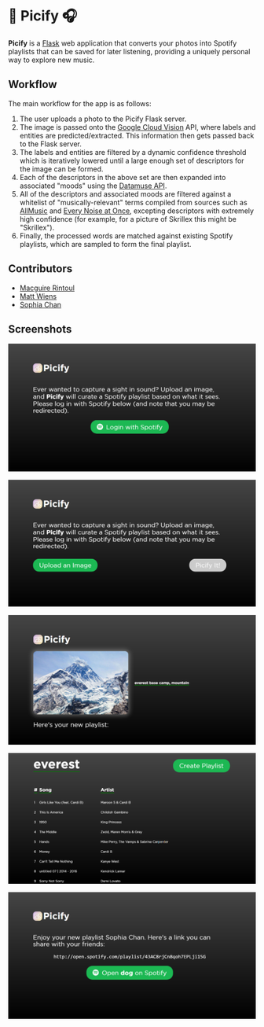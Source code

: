 # :city_sunset: Picify :headphones:

**Picify** is a [Flask](http://flask.pocoo.org) web application that converts your photos into Spotify playlists that can be saved for later listening, providing a uniquely personal way to explore new music.

## Workflow

The main workflow for the app is as follows:

1. The user uploads a photo to the Picify Flask server.
2. The image is passed onto the [Google Cloud Vision](https://cloud.google.com/vision/) API, where labels and entities  are predicted/extracted. This information then gets passed back to the Flask server.
3. The labels and entities are filtered by a dynamic confidence threshold which is iteratively lowered until a large enough set of descriptors for the image can be formed.
4. Each of the descriptors in the above set are then expanded into associated "moods" using the [Datamuse API](https://www.datamuse.com/api/).
5. All of the descriptors and associated moods are filtered against a whitelist of "musically-relevant" terms compiled from sources such as [AllMusic](https://www.allmusic.com/moods) and [Every Noise at Once](http://everynoise.com/genrewords.html), excepting descriptors with extremely high confidence (for example, for a picture of Skrillex this might be "Skrillex").
6. Finally, the processed words are matched against existing Spotify playlists, which are sampled to form the final playlist.

## Contributors
- [Macguire Rintoul](https://github.com/mrintoul)
- [Matt Wiens](https://github.com/mwiens91)
- [Sophia Chan](https://github.com/schan27)

## Screenshots
![Landing Page](./product/landing.png)

![Upload Page](./product/upload.png)

![Playlist-1](./product/playlist-1.png)

![Playlist-2](./product/playlist-2.png)

![Share](./product/share.png)
